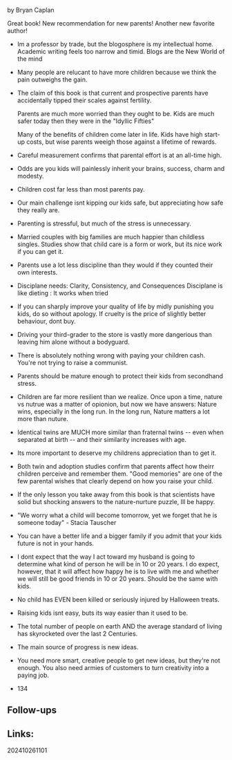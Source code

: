 by Bryan Caplan

Great book!  New recommendation for new parents! Another new favorite author!

- Im a professor by trade, but the blogosphere is my intellectual home. Academic writing feels too narrow and timid. Blogs are the New World of the mind

- Many people are relucant to have more children because we think the pain outweighs the gain. 

- The claim of this book is that current and prospective parents have accidentally tipped their scales against fertility. 

   Parents are much more worried than they ought to be. Kids are much safer today then they were in the "Idyllic Fifties"
   
   Many of the benefits of children come later in life. Kids have high start-up costs, but wise parents weeigh those against a lifetime of rewards.
   
   
- Careful measurement confirms that parental effort is at an all-time high.

- Odds are you kids will painlessly inherit your brains, success, charm and modesty. 

- Children cost far less than most parents pay. 

- Our main challenge isnt kipping our kids safe, but appreciating how safe they really are. 

- Parenting is stressful, but much of the stress is unnecessary.

- Married couples with big families are much happier than childless singles. 
  Studies show that child care is a form or work, but its nice work if you can get it.
  
- Parents use a lot less discipline than they would if they counted their own interests.

- Disciplane needs: Clarity, Consistency, and Consequences
  Disciplane is like dieting : It works when tried

- If you can sharply improve your quality of life by midly punishing you kids, do so without apology. 
  If cruelty is the price of slightly better behaviour, dont buy. 
  
- Driving your third-grader to the store is vastly more dangerious than leaving him alone without a bodyguard. 

- There is absolutely nothing wrong with paying your children cash.  You're not trying to raise a communist. 

- Parents should be mature enough to protect their kids from secondhand stress. 

- Children are far more resilient than we realize. 
  Once upon a time, nature vs nutrue was a matter of opionion, but now we have answers: Nature wins, especially in the long run.
  In the long run, Nature matters a lot more than nuture.

- Identical twins are MUCH more similar than fraternal twins -- even when separated at birth -- and their similarity increases with age. 

- Its more important to deserve my childrens appreciation than to get it. 

- Both twin and adoption studies confirm that parents affect how theirr children perceive and remember them.
  "Good memories" are one of the few parental wishes that clearly depend on how you raise your child.
  
- If the only lesson you take away from this book is that scientists have solid but shocking answers to the nature-nurture puzzle, Ill be happy.

- "We worry what a child will become tomorrow, yet we forget that he is someone today" - Stacia Tauscher

- You can have a better life and a bigger family if you admit that your kids future is not in your hands. 

- I dont expect that the way I act toward my husband is going to determine what kind of person he will be in 10 or 20 years.
  I do expect, however, that it will affect how happy he is to live with me and whether we will still be good friends in 10 or 20 years.
  Should be the same with kids.
  
- No child has EVEN been killed or seriously injured by Halloween treats. 

- Raising kids isnt easy, buts its way easier than it used to be.

- The total number of people on earth AND the average standard of living has skyrocketed over the last 2 Centuries.

- The main source of progress is new ideas. 

- You need more smart, creative people to get new ideas, but they're not enough. You also need armies of customers to turn creativity into a paying job.

- 134



## Follow-ups


## Links: 



202410261101
